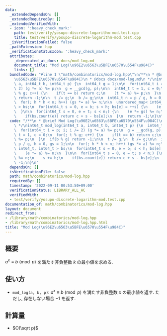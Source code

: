```yaml
---
data:
  _extendedDependsOn: []
  _extendedRequiredBy: []
  _extendedVerifiedWith:
  - icon: ':heavy_check_mark:'
    path: test/verify/yosupo-discrete-logarithm-mod.test.cpp
    title: test/verify/yosupo-discrete-logarithm-mod.test.cpp
  _isVerificationFailed: false
  _pathExtension: hpp
  _verificationStatusIcon: ':heavy_check_mark:'
  attributes:
    _deprecated_at_docs: docs/mod-log.md
    document_title: "Mod Log(\u96E2\u6563\u5BFE\u6570\u554F\u984C)"
    links: []
  bundledCode: "#line 1 \"math/combinatorics/mod-log.hpp\"\n/**\n * @brief Mod Log(\u96E2\
    \u6563\u5BFE\u6570\u554F\u984C)\n * @docs docs/mod-log.md\n */\nint64_t mod_log(int64_t\
    \ a, int64_t b, int64_t p) {\n  int64_t g = 1;\n\n  for(int64_t i = p; i; i /=\
    \ 2) (g *= a) %= p;\n  g = __gcd(g, p);\n\n  int64_t t = 1, c = 0;\n  for(; t\
    \ % g; c++) {\n    if(t == b) return c;\n    (t *= a) %= p;\n  }\n  if(b % g)\
    \ return -1;\n\n  t /= g;\n  b /= g;\n\n  int64_t n = p / g, h = 0, gs = 1;\n\n\
    \  for(; h * h < n; h++) (gs *= a) %= n;\n\n  unordered_map< int64_t, int64_t\
    \ > bs;\n  for(int64_t s = 0, e = b; s < h; bs[e] = ++s) {\n    (e *= a) %= n;\n\
    \  }\n\n  for(int64_t s = 0, e = t; s < n;) {\n    (e *= gs) %= n;\n    s += h;\n\
    \    if(bs.count(e)) return c + s - bs[e];\n  }\n  return -1;\n}\n"
  code: "/**\n * @brief Mod Log(\u96E2\u6563\u5BFE\u6570\u554F\u984C)\n * @docs docs/mod-log.md\n\
    \ */\nint64_t mod_log(int64_t a, int64_t b, int64_t p) {\n  int64_t g = 1;\n\n\
    \  for(int64_t i = p; i; i /= 2) (g *= a) %= p;\n  g = __gcd(g, p);\n\n  int64_t\
    \ t = 1, c = 0;\n  for(; t % g; c++) {\n    if(t == b) return c;\n    (t *= a)\
    \ %= p;\n  }\n  if(b % g) return -1;\n\n  t /= g;\n  b /= g;\n\n  int64_t n =\
    \ p / g, h = 0, gs = 1;\n\n  for(; h * h < n; h++) (gs *= a) %= n;\n\n  unordered_map<\
    \ int64_t, int64_t > bs;\n  for(int64_t s = 0, e = b; s < h; bs[e] = ++s) {\n\
    \    (e *= a) %= n;\n  }\n\n  for(int64_t s = 0, e = t; s < n;) {\n    (e *= gs)\
    \ %= n;\n    s += h;\n    if(bs.count(e)) return c + s - bs[e];\n  }\n  return\
    \ -1;\n}\n"
  dependsOn: []
  isVerificationFile: false
  path: math/combinatorics/mod-log.hpp
  requiredBy: []
  timestamp: '2022-09-11 00:53:50+09:00'
  verificationStatus: LIBRARY_ALL_AC
  verifiedWith:
  - test/verify/yosupo-discrete-logarithm-mod.test.cpp
documentation_of: math/combinatorics/mod-log.hpp
layout: document
redirect_from:
- /library/math/combinatorics/mod-log.hpp
- /library/math/combinatorics/mod-log.hpp.html
title: "Mod Log(\u96E2\u6563\u5BFE\u6570\u554F\u984C)"
---
```

## 概要
$a^x \equiv b \pmod p$ を満たす非負整数 $k$ の最小値を求める.

## 使い方

* `mod_log(a, b, p)`: $a^x \equiv b \pmod p$ を満たす非負整数 $x$ の最小値を返す. ただし, 存在しない場合 $-1$ を返す.

## 計算量

* $O(\sqrt p)$
